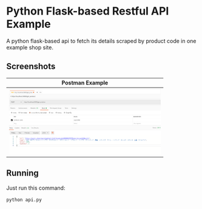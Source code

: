 # Python Flask-based Restful API Example
A python flask-based api to fetch its details scraped by product code in one example shop site.

## Screenshots

| Postman Example |
| -------|
| <img src="./screenshots/postman.png" width="400"> |

## Running

Just run this command:

```
python api.py
```